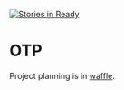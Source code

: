 [![Stories in Ready](https://badge.waffle.io/vta/OTP.svg?label=ready&title=Ready)](http://waffle.io/vta/OTP)

# OTP

Project planning is in [waffle](https://waffle.io/vta/OTP).
